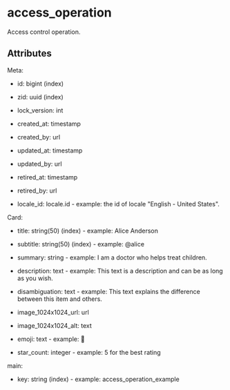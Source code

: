 # access_operation

Access control operation.


## Attributes

Meta:

  * id: bigint (index)

  * zid: uuid (index)

  * lock_version: int

  * created_at: timestamp

  * created_by: url

  * updated_at: timestamp

  * updated_by: url

  * retired_at: timestamp

  * retired_by: url

  * locale_id: locale.id - example: the id of locale "English - United States".


Card:

  * title: string(50) (index) - example: Alice Anderson


  * subtitle: string(50) (index) - example: @alice


  * summary: string - example: I am a doctor who helps treat children.


  * description: text - example: This text is a description and can be as long as you wish.


  * disambiguation: text - example: This text explains the difference between this item and others.


  * image_1024x1024_url: url

  * image_1024x1024_alt: text

  * emoji: text - example: 🚀


  * star_count: integer - example: 5 for the best rating


main:

  * key: string (index) - example: access_operation_example


